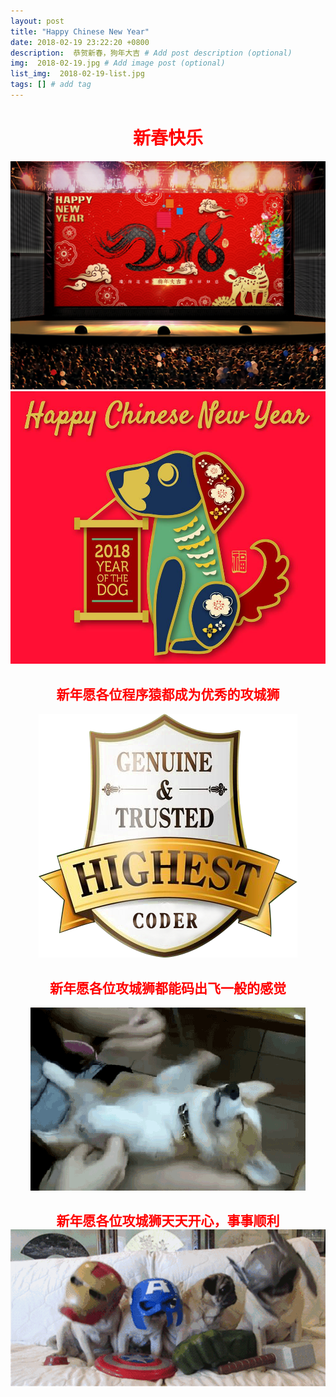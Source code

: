 ```yaml
---
layout: post
title: "Happy Chinese New Year"
date: 2018-02-19 23:22:20 +0800
description:  恭贺新春，狗年大吉 # Add post description (optional)
img:  2018-02-19.jpg # Add image post (optional)
list_img:  2018-02-19-list.jpg
tags: [] # add tag
---
```

<h1 style="text-align:center;color:red;font-family: 汉仪雪君体简">新春快乐</h1>

<img src="../assets/attchment/2018-02-19/chinese_new_year.jpg" alt="chinese_new_year" />
<img src="../assets/attchment/2018-02-19/chinese_new_year_1.jpg" alt="chinese_new_year" />

<h2 style="text-align:center;color:red">新年愿各位程序猿都成为优秀的攻城狮</h2>
<div style="text-align:center;"><img src="../assets/attchment/2018-02-19/coder.png" alt="chinese_new_year" /></div>
<h2 style="text-align:center;color:red">新年愿各位攻城狮都能码出飞一般的感觉</h2>
<div style="text-align:center;"><img src="../assets/attchment/2018-02-19/speed.gif" alt="chinese_new_year" /></div>
<h2 style="text-align:center;color:red">新年愿各位攻城狮天天开心，事事顺利</span>
<div style="text-align:center;"><img src="../assets/attchment/2018-02-19/mood.gif" alt="chinese_new_year" /></div>
